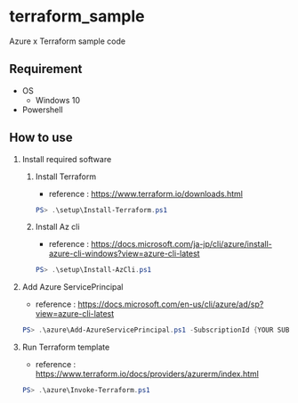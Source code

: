 # terraform_sample

Azure x Terraform sample code

## Requirement

- OS
    - Windows 10
- Powershell

## How to use

1. Install required software
    1. Install Terraform
        - reference : https://www.terraform.io/downloads.html
        
        ```powershell
        PS> .\setup\Install-Terraform.ps1
        ```
      
    1. Install Az cli
        - reference : https://docs.microsoft.com/ja-jp/cli/azure/install-azure-cli-windows?view=azure-cli-latest

        ```powershell
        PS> .\setup\Install-AzCli.ps1
        ```

1. Add Azure ServicePrincipal
    - reference : https://docs.microsoft.com/en-us/cli/azure/ad/sp?view=azure-cli-latest

    ```powershell
    PS> .\azure\Add-AzureServicePrincipal.ps1 -SubscriptionId {YOUR SUBSCRIPTION ID}
    ```

1. Run Terraform template
    - reference : https://www.terraform.io/docs/providers/azurerm/index.html
    
    ```powershell
    PS> .\azure\Invoke-Terraform.ps1
    ```
